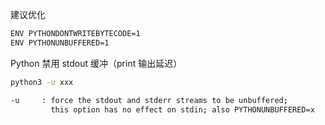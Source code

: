 建议优化

```bash
ENV PYTHONDONTWRITEBYTECODE=1
ENV PYTHONUNBUFFERED=1
```

Python 禁用 stdout 缓冲（print 输出延迟）

```bash
python3 -u xxx

-u     : force the stdout and stderr streams to be unbuffered;
         this option has no effect on stdin; also PYTHONUNBUFFERED=x
```

